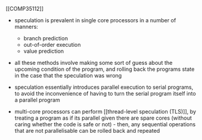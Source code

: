 [[COMP35112]]

- speculation is prevalent in single core processors in a number of manners:
	- branch prediction
	- out-of-order execution
	- value prediction
- all these methods involve making some sort of guess about the upcoming condition of the program, and rolling back the programs state in the case that the speculation was wrong

- speculation essentially introduces parallel execution to serial programs, to avoid the inconvenience of having to turn the serial program itself into a parallel program
- multi-core processors can perform [[thread-level speculation (TLS)]], by treating a program as if its parallel given there are spare cores (without caring whether the code is safe or not) - then, any sequential operations that are not parallelisable can be rolled back and repeated